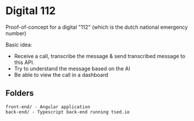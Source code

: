 # Digital 112

Proof-of-concept for a digital "112" (which is the dutch national emergency number)

Basic idea:
 - Receive a call, transcribe the message & send transcribed message to this API.
 - Try to understand the message based on the AI
 - Be able to view the call in a dashboard

## Folders

```
front-end/ - Angular application
back-end/ - Typescript back-end running tsed.io
```
